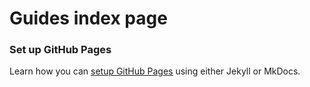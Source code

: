 # Guides index page

### Set up GitHub Pages

Learn how you can [setup GitHub Pages](setup-github-pages.md) using either Jekyll or MkDocs.
